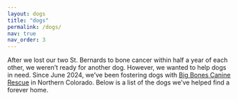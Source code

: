 ```yaml
---
layout: dogs
title: "dogs"
permalink: /dogs/
nav: true
nav_order: 3
---
```


<!-- Page Introduction -->

After we lost our two St. Bernards to bone cancer within half a year of each other, we weren’t ready for another dog. However, we wanted to help dogs in need. Since June 2024, we’ve been fostering dogs with <a href="https://bigbonescaninerescue.com">Big Bones Canine Rescue</a> in Northern Colorado. Below is a list of the dogs we’ve helped find a forever home.
